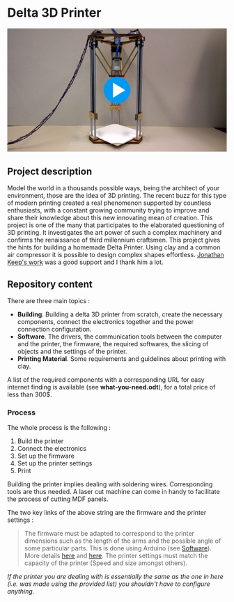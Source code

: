 # Delta 3D Printer

[![IMAGE ALT TEXT](https://github.com/Lorizio/Delta-3D-Printer/blob/master/img/Video.png)](https://vimeo.com/131369209)


## Project description
Model the world in a thousands possible ways, being the architect of your environment, those are the idea of 3D printing. The recent buzz for this type of modern printing created a real phenomenon supported by countless enthusiasts, with a constant growing community trying to improve and share their knowledge about this new innovating mean of creation.
This project is one of the many that participates to the elaborated questioning of 3D printing. It investigates the art power of such a complex machinery and confirms the renaissance of third millennium craftsmen. This project gives the hints for building a homemade Delta Printer. Using clay and a common air compressor it is possible to design complex shapes effortless. 
[Jonathan Keep's work](http://www.keep-art.co.uk/index.htm) was a good support and I thank him a lot.

## Repository content
There are three main topics :
* **Building**.
Building a delta 3D printer from scratch, create the necessary components, connect the electronics together and the power connection configuration.
* **Software**.
The drivers, the communication tools between the computer and the printer, the firmware, the required softwares, the slicing of objects and the settings of the printer.
* **Printing Material**.
Some requirements and guidelines about printing with clay.

 A list of the required components with a corresponding URL for easy internet finding is available (see __what-you-need.odt__), for a total price of less than 300$.
 
### Process
 
 The whole process is the following :
 
 1. Build the printer 
 2. Connect the electronics
 3. Set up the firmware
 4. Set up the printer settings
 5. Print
 
 Building the printer implies dealing with soldering wires. Corresponding tools are thus needed. A laser cut machine can come in handy to facilitate the process of cutting MDF panels.
 
 The two key links of the above string are the firmware and the printer settings : 
> The firmware must be adapted to correspond to the printer dimensions such as the length of the arms and the possible angle of some particular parts. This is done using Arduino (see [Software](https://github.com/Lorizio/Delta-3D-Printer/tree/master/software)). More details [here](http://www.repetier.com/firmware/v091/) and [here](http://www.repetier.com/documentation/repetier-firmware/rf-installation/). 
 > The printer settings must match the capacity of the printer (Speed and size amongst others). 
 
_If the printer you are dealing with is essentially the same as the one in here (i.e. was made using the provided list) you shouldn't have to configure anything._



